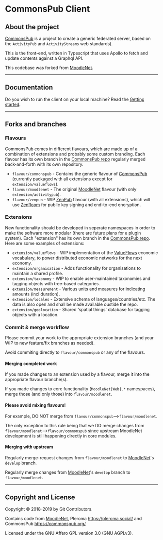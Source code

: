 # CommonsPub Client

## About the project
[CommonsPub](http://commonspub.org) is a project to create a generic federated server, based on the `ActivityPub` and `ActivityStreams` web standards). 

This is the front-end, written in Typescript that uses Apollo to fetch and update contents against a Graphql API.

This codebase was forked from [MoodleNet](http://moodle.net/).

---

## Documentation 

Do you wish to run the client on your local machine? Read the [Getting started](https://gitlab.com/CommonsPub/Client/blob/develop/GETTING_STARTED.md).

---

## Forks and branches

### Flavours 

CommonsPub comes in different flavours, which are made up of a combination of extensions and probably some custom branding. Each flavour has its own branch in the [CommonsPub repo](https://gitlab.com/CommonsPub/Server) regularly merged back-and-forth with its own repository.

- `flavour/commonspub` - Contains the generic flavour of [CommonsPub](http://commonspub.org) (currently packaged with all extensions except for `extension/valueflows`). 
- `flavour/moodlenet` - The original [MoodleNet](https://gitlab.com/moodlenet/backend) flavour (with only  `extension/activitypub`). 
- `flavour/zenpub` - WIP [ZenPub](https://github.com/dyne/zenpub/) flavour (with all extensions), which will use [ZenRoom](https://zenroom.org/) for public key signing and end-to-end encryption.

### Extensions

New functionality should be developed in seperate namespaces in order to make the software more modular (there are future plans for a plugin system). Each "extension" has its own branch in the [CommonsPub repo](https://gitlab.com/CommonsPub/Server). Here are some examples of extensions:

- `extension/valueflows` - WIP implementation of the [ValueFlows](https://valueflo.ws/) economic vocabulary, to power distributed economic networks for the next economy.
- `extension/organisation` - Adds functionality for organisations to maintain a shared profile.
- `extension/taxonomy` - WIP to enable user-maintained taxonomies and tagging objects with tree-based categories. 
- `extension/measurement` - Various units and measures for indicating amounts (incl duration).
- `extension/locales` - Extensive schema of languages/countries/etc. The data is also open and shall be made available oustide the repo.
- `extension/geolocation` - Shared 'spatial things' database for tagging objects with a location.

### Commit & merge workflow

Please commit your work to the appropriate extension branches (and your WIP to new feature/fix branches as needed). 

Avoid commiting directly to `flavour/commonspub` or any of the flavours. 

#### Merging completed work

If you made changes to an extension used by a flavour, merge it into the appropriate flavour branche(s).

If you made changes to core functionality (`MoodleNet[Web].*` namespaces), merge those (and only those) into `flavour/moodlenet`.

#### Please **avoid mixing flavours!** 

For example, DO NOT merge from `flavour/commonspub`-->`flavour/moodlenet`. 

The only exception to this rule being that we DO merge changes from `flavour/moodlenet`-->`flavour/commonspub` since upstream MoodleNet development is still happening directly in core modules.

#### Merging with upstream 

Regularly merge-request changes from `flavour/moodlenet` to [MoodleNet](https://gitlab.com/moodlenet/backend)'s `develop` branch.

Regularly merge changes from [MoodleNet](https://gitlab.com/moodlenet/backend)'s `develop` branch to `flavour/moodlenet`.

---

## Copyright and License

Copyright © 2018-2019 by Git Contributors.

Contains code from [MoodleNet](http://moodle.net/), Pleroma <https://pleroma.social/> and CommonsPub <https://commonspub.org/>

Licensed under the GNU Affero GPL version 3.0 (GNU AGPLv3).
